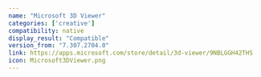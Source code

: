 ```yaml
---
name: "Microsoft 3D Viewer"
categories: ['creative']
compatibility: native
display_result: "Compatible"
version_from: "7.307.2704.0"
link: https://apps.microsoft.com/store/detail/3d-viewer/9NBLGGH42THS
icon: Microsoft3DViewer.png
---
```



